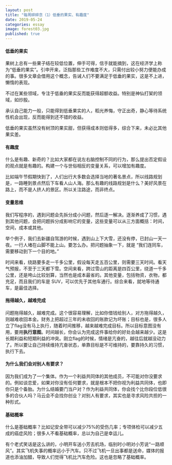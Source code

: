 ```yaml
---
layout: post
title: "每周碎碎念（1）低垂的果实、有趣度"
date: 2019-05-24
categories: essay
image: forest03.jpg 
published: true
---
```


#### 低垂的果实

果树上总有一些果子结在较低位置，伸手可得，信手就能摘到，这在经济学上称为“低垂的果实”。引申开来，泛指那些工作难度不大，只需付出较小努力便能办成的事。很多文章会借用这个概念，告诫人们不要满足于低垂的果实，这是不上进，懒惰的表现。

不过在某些领域，专注于低垂的果实反而能获得超额收益。特别是神仙打架的领域，如炒股。

承认自己能力一般，只能得到低垂果实的人，稻光养悔，守正出奇，静心等待系统性机会出现，反而能得到还不错的收益。

低垂的果实虽然没有树顶的果实甜，但获得成本则低得多，综合下来，未必比其他果实差。

#### 有趣度

什么是有趣、新奇的？比如大家都在说左右脑控制不同的行为，那么提出否定假设的观点就是有趣的。构建一个与世俗相反的变量关系，可以增加有趣度。

比如端午节假期快到了，人们出行大多数会选择当地的著名景点，所以线路规划是，一路睡到景点然后下车看人山人海。那么有趣的线路规划是什么？美好风景在路上，而不是人挤人的景区。所以关注路途，而非终点。

#### 变量思维

我们写程序的，遇到问题会先拆分成小问题，然后逐一解决。逐渐养成了习惯，遇到其他问题，会把问题拆分成影响它的变量，这些变量可以从三方面概括：时间，空间，成本或其他。

举个例子，我们去新疆自驾游的时候，遇到山上下大雪，还没有停，已封山一天一夜。一行人堵在山脚不能上山。要怎么办。把问题抽象一下，就是 “我们连同车，需要移动到下一个目的地。”

时间来看，绕路要多走一千多公里，假设每天走五百公里，则需要三天时间。看天气预报，不至于三天都下雪。空间来看，跨过雪山的距离是四百公里，绕道一千多公里，还是垮山比较划算，当然也是成本最省的。其他变量，包括物资，衣物，都充足，而且我们的车是 SUV，可以优先于其他车通行。综合来看，就地等待通车，是最佳选择。

#### 拖得越久，越难完成

问题拖得越久，越难完成。这个很容易理解，比如你借钱给别人，对方拖得越久，则越难收回本金。财务上把超过三年的未收回的账款记为坏账；目标也是，很多人立了flag没有马上执行，随着时间推移，越来越难完成目标。所以目标意图没有用，要用**执行意图**。时间越长，你会认为完成这件事给你的好处会越来越少。这是长期利益和短期利益的冲突。刚立flag的时候，情绪是亢奋的，越往后就越没动力了。所以要让自己持续维持亢奋状态，单靠目标是不可维持的，要靠持久的习惯，执行下去。

#### 为什么我们会对别人有要求？

因为我们成为了一个集体。作为一个利益共同体的其他成员，不可能对你没要求的。例如谈恋爱，如果对你没有任何要求，就是根本不把你视为利益共同体，也即你只是个备胎。为什么结婚要门当户对？作为利益共同体，你会找个比你段位低很多的合伙人吗？马云会不会找你创业？对别人有要求，其实也是寻求风险共担的一种形式。


#### 基础概率

什么是基础概率？比如记安全带可以减少75%的受伤几率；专项体检可以减少五成的癌症风险；很多人不看基础概率，总以为自己是幸运儿。

有个老式笑话是这么讲的，小明开车送小芳去机场，临别时小明对小芳说“一路顺风”。其实飞机失事的概率远小于汽车。只不过飞机一旦出事都是送命，媒体的报道也添油加醋，导致人们觉得飞机比汽车危险。这也是忽略了基础概率。
